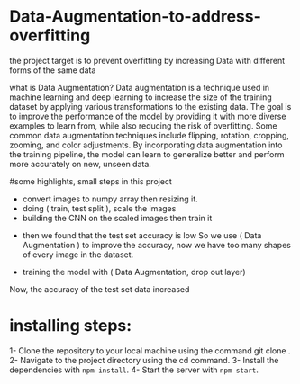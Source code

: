 # Data-Augmentation-to-address-overfitting
the project target is to prevent overfitting by increasing Data with different forms of the same data 

what is Data Augmentation?
Data augmentation is a technique used in machine learning and deep learning to increase the size of the training dataset by applying various transformations to the existing data. The goal is to improve the performance of the model by providing it with more diverse examples to learn from, while also reducing the risk of overfitting. Some common data augmentation techniques include flipping, rotation, cropping, zooming, and color adjustments. By incorporating data augmentation into the training pipeline, the model can learn to generalize better and perform more accurately on new, unseen data.

#some highlights, small steps in this project

- convert images to numpy array then resizing it.
- doing ( train, test split ), scale the images 
- building the CNN on the scaled images then train it 
* then we found that the test set accuracy is low So we use ( Data Augmentation ) to improve the accuracy, now we have too many shapes of every image in the dataset.

- training the model with ( Data Augmentation, drop out layer)

Now, the accuracy of the test set data increased 


# installing steps:
1- Clone the repository to your local machine using the command git clone <repository URL>.
2- Navigate to the project directory using the cd command.
3- Install the dependencies with `npm install`.
4- Start the server with `npm start`.


